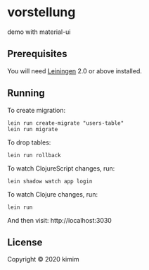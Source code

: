 # vorstellung

demo with material-ui

## Prerequisites

You will need [Leiningen][1] 2.0 or above installed.

[1]: https://github.com/technomancy/leiningen

## Running

To create migration:

    lein run create-migrate "users-table"
    lein run migrate

To drop tables:

    lein run rollback

To watch ClojureScript changes, run:

    lein shadow watch app login

To watch Clojure changes, run:

    lein run

And then visit: http://localhost:3030


## License

Copyright © 2020 kimim
